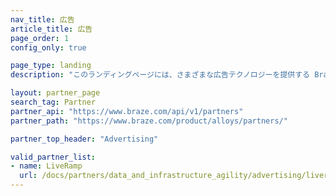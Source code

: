 ```yaml
---
nav_title: 広告
article_title: 広告
page_order: 1
config_only: true

page_type: landing
description: "このランディングページには、さまざまな広告テクノロジーを提供する Braze パートナー (Alloys) が一覧表示されています。"

layout: partner_page
search_tag: Partner
partner_api: "https://www.braze.com/api/v1/partners"
partner_path: "https://www.braze.com/product/alloys/partners/"

partner_top_header: "Advertising"

valid_partner_list:
- name: LiveRamp
  url: /docs/partners/data_and_infrastructure_agility/advertising/liveramp/
---
```

